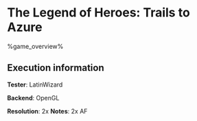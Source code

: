 # The Legend of Heroes: Trails to Azure 

%game_overview%

## Execution information

**Tester**: LatinWizard

**Backend**: OpenGL

**Resolution**: 2x
**Notes**: 2x AF